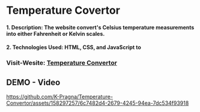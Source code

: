 # Temperature Covertor

#### 1. Description: The website convert's Celsius temperature measurements into either Fahrenheit or Kelvin scales.
#### 2. Technologies Used: HTML, CSS, and JavaScript to 

### Visit-Wesite: [Temperature Convertor](https://k-pragna.github.io/Temperature-Convertor/Temperature%20Convertor/index.html)



## DEMO - Video


https://github.com/K-Pragna/Temperature-Convertor/assets/158297257/6c7482d4-2679-4245-94ea-7dc534f93918



